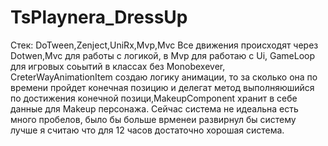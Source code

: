 # TsPlaynera_DressUp
Стек: DoTween,Zenject,UniRx,Mvp,Mvc
Все движения происходят через Dotwen,Mvc для работы с логикой, в Mvp для работаю с Ui, GameLoop для игровых соьытий в классах без Monobexever, CreterWayAnimationItem создаю логику анимации, то за сколько она по времени пройдет конечная позицию и делегат метод выполняюшийся по достижения конечной позици,MakeupComponent хранит в себе данные для Makeup персонажа.
Сейчас система не идеальна есть много пробелов, было бы больше врменеи развирнул бы систему лучше я считаю что для 12 часов достаточно хорошая система. 
